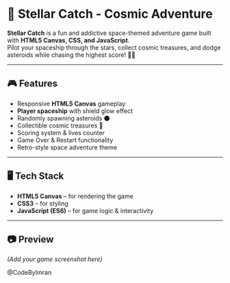 # 🌌 Stellar Catch - Cosmic Adventure

**Stellar Catch** is a fun and addictive space-themed adventure game built with **HTML5 Canvas, CSS, and JavaScript**.  
Pilot your spaceship through the stars, collect cosmic treasures, and dodge asteroids while chasing the highest score! 🚀✨

---

## 🎮 Features
- Responsive **HTML5 Canvas** gameplay
- **Player spaceship** with shield glow effect
- Randomly spawning asteroids 🌑
- Collectible cosmic treasures 💎
- Scoring system & lives counter
- Game Over & Restart functionality
- Retro-style space adventure theme

---

## 🖥️ Tech Stack
- **HTML5 Canvas** – for rendering the game
- **CSS3** – for styling
- **JavaScript (ES6)** – for game logic & interactivity

---

## 📷 Preview
*(Add your game screenshot here)*  


@CodeByImran
